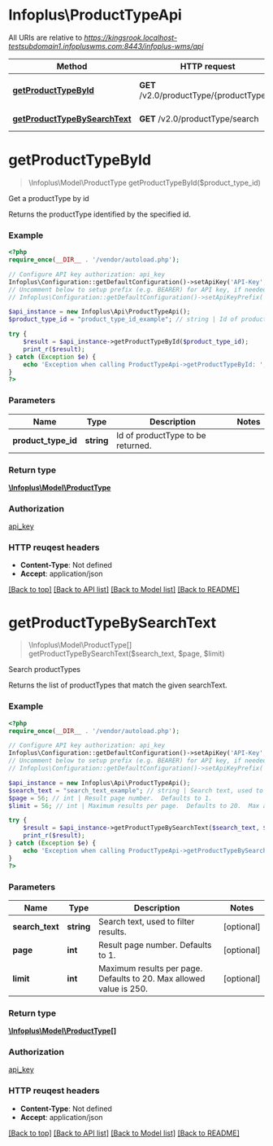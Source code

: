 # Infoplus\ProductTypeApi

All URIs are relative to *https://kingsrook.localhost-testsubdomain1.infopluswms.com:8443/infoplus-wms/api*

Method | HTTP request | Description
------------- | ------------- | -------------
[**getProductTypeById**](ProductTypeApi.md#getProductTypeById) | **GET** /v2.0/productType/{productTypeId} | Get a productType by id
[**getProductTypeBySearchText**](ProductTypeApi.md#getProductTypeBySearchText) | **GET** /v2.0/productType/search | Search productTypes


# **getProductTypeById**
> \Infoplus\Model\ProductType getProductTypeById($product_type_id)

Get a productType by id

Returns the productType identified by the specified id.

### Example 
```php
<?php
require_once(__DIR__ . '/vendor/autoload.php');

// Configure API key authorization: api_key
Infoplus\Configuration::getDefaultConfiguration()->setApiKey('API-Key', 'YOUR_API_KEY');
// Uncomment below to setup prefix (e.g. BEARER) for API key, if needed
// Infoplus\Configuration::getDefaultConfiguration()->setApiKeyPrefix('API-Key', 'BEARER');

$api_instance = new Infoplus\Api\ProductTypeApi();
$product_type_id = "product_type_id_example"; // string | Id of productType to be returned.

try { 
    $result = $api_instance->getProductTypeById($product_type_id);
    print_r($result);
} catch (Exception $e) {
    echo 'Exception when calling ProductTypeApi->getProductTypeById: ', $e->getMessage(), "\n";
}
?>
```

### Parameters

Name | Type | Description  | Notes
------------- | ------------- | ------------- | -------------
 **product_type_id** | **string**| Id of productType to be returned. | 

### Return type

[**\Infoplus\Model\ProductType**](ProductType.md)

### Authorization

[api_key](../README.md#api_key)

### HTTP reuqest headers

 - **Content-Type**: Not defined
 - **Accept**: application/json

[[Back to top]](#) [[Back to API list]](../README.md#documentation-for-api-endpoints) [[Back to Model list]](../README.md#documentation-for-models) [[Back to README]](../README.md)

# **getProductTypeBySearchText**
> \Infoplus\Model\ProductType[] getProductTypeBySearchText($search_text, $page, $limit)

Search productTypes

Returns the list of productTypes that match the given searchText.

### Example 
```php
<?php
require_once(__DIR__ . '/vendor/autoload.php');

// Configure API key authorization: api_key
Infoplus\Configuration::getDefaultConfiguration()->setApiKey('API-Key', 'YOUR_API_KEY');
// Uncomment below to setup prefix (e.g. BEARER) for API key, if needed
// Infoplus\Configuration::getDefaultConfiguration()->setApiKeyPrefix('API-Key', 'BEARER');

$api_instance = new Infoplus\Api\ProductTypeApi();
$search_text = "search_text_example"; // string | Search text, used to filter results.
$page = 56; // int | Result page number.  Defaults to 1.
$limit = 56; // int | Maximum results per page.  Defaults to 20.  Max allowed value is 250.

try { 
    $result = $api_instance->getProductTypeBySearchText($search_text, $page, $limit);
    print_r($result);
} catch (Exception $e) {
    echo 'Exception when calling ProductTypeApi->getProductTypeBySearchText: ', $e->getMessage(), "\n";
}
?>
```

### Parameters

Name | Type | Description  | Notes
------------- | ------------- | ------------- | -------------
 **search_text** | **string**| Search text, used to filter results. | [optional] 
 **page** | **int**| Result page number.  Defaults to 1. | [optional] 
 **limit** | **int**| Maximum results per page.  Defaults to 20.  Max allowed value is 250. | [optional] 

### Return type

[**\Infoplus\Model\ProductType[]**](ProductType.md)

### Authorization

[api_key](../README.md#api_key)

### HTTP reuqest headers

 - **Content-Type**: Not defined
 - **Accept**: application/json

[[Back to top]](#) [[Back to API list]](../README.md#documentation-for-api-endpoints) [[Back to Model list]](../README.md#documentation-for-models) [[Back to README]](../README.md)

